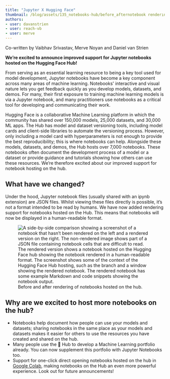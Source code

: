 ```yaml
---
title: "Jupyter X Hugging Face" 
thumbnail: /blog/assets/135_notebooks-hub/before_afternotebook renderıng.png
authors:
- user: davanstrien
- user: reach-vb 
- user: merve
---
```


Co-written by Vaibhav Srivastav, Merve Noyan and Daniel van Strien

**We’re excited to announce improved support for Jupyter notebooks hosted on the Hugging Face Hub!**

From serving as an essential learning resource to being a key tool used for model development, Jupyter notebooks have become a key component across many areas of machine learning. Notebooks' interactive and visual nature lets you get feedback quickly as you develop models, datasets, and demos. For many, their first exposure to training machine learning models is via a Jupyter notebook, and many practitioners use notebooks as a critical tool for developing and communicating their work. 

Hugging Face is a collaborative Machine Learning platform in which the community has shared over 150,000 models, 25,000 datasets, and 30,000 ML apps. The Hub has model and dataset versioning tools, including model cards and client-side libraries to automate the versioning process. However, only including a model card with hyperparameters is not enough to provide the best reproducibility; this is where notebooks can help. Alongside these models, datasets, and demos, the Hub hosts over 7,000 notebooks. These notebooks often document the development process of a model or a dataset or provide guidance and tutorials showing how others can use these resources. We’re therefore excited about our improved support for notebook hosting on the hub. 

## What have we changed? 

Under the hood, Jupyter notebook files (usually shared with an ipynb extension) are JSON files. Whilst viewing these files directly is possible, it’s not a format intended to be read by humans. We have now added rendering support for notebooks hosted on the Hub. This means that notebooks will now be displayed in a human-readable format. 

<figure>
  <img src="/blog/assets/135_notebooks-hub/before_afternotebook renderıng.png" alt="A side-by-side comparison showing a screenshot of a notebook that hasn’t been rendered on the left and a rendered version on the right.  The non-rendered image shows part of a JSON file containing notebook cells that are difficult to read. The rendered version shows a notebook hosted on the Hugging Face hub showing the notebook rendered in a human-readable format. The screenshot shows some of the context of the Hugging Face Hub hosting, such as the branch and a window showing the rendered notebook. The rendered notebook has some example Markdown and code snippets showing the notebook output. "/>
  <figcaption>Before and after rendering of notebooks hosted on the hub.</figcaption>
</figure>

## Why are we excited to host more notebooks on the hub? 

- Notebooks help document how people can use your models and datasets; sharing notebooks in the same place as your models and datasets makes it easier for others to use the resources you have created and shared on the hub. 
- Many people use the 🤗 Hub to develop a Machine Learning portfolio already. You can now supplement this portfolio with Jupyter Notebooks too. 
- Support for one-click direct opening notebooks hosted on the hub in [Google Colab](https://medium.com/google-colab/hugging-face-notebooks-x-colab-722d91e05e7c), making notebooks on the Hub an even more powerful experience. Look out for future announcements! 


